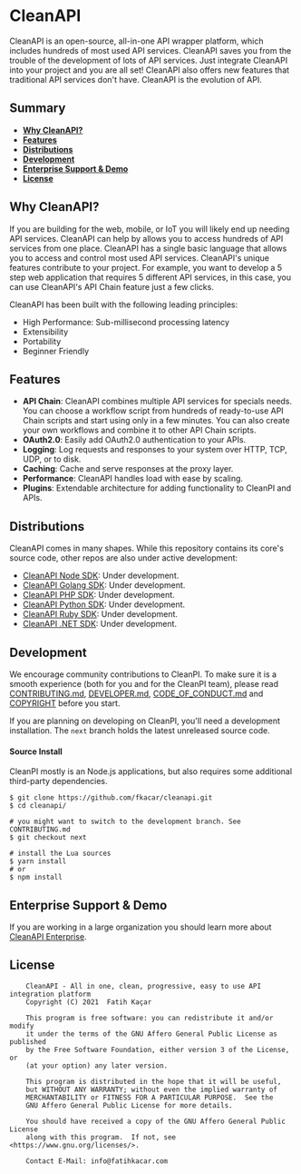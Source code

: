 # CleanAPI
CleanAPI is an open-source, all-in-one API wrapper platform, which includes hundreds of most used API services. CleanAPI saves you from the trouble of the development of lots of API services. Just integrate CleanAPI into your project and you are all set! CleanAPI also offers new features that traditional API services don't have. CleanAPI is the evolution of API.

## Summary
- [**Why CleanAPI?**](#why-cleanapi)
- [**Features**](#features)
- [**Distributions**](#distributions)
- [**Development**](#development)
- [**Enterprise Support & Demo**](#enterprise-support--demo)
- [**License**](#license)

## Why CleanAPI?
If you are building for the web, mobile, or IoT you will likely end up needing API services. CleanAPI can help by allows you to access hundreds of API services from one place. CleanAPI has a single basic language that allows you to access and control most used API services. CleanAPI's unique features contribute to your project. For example, you want to develop a 5 step web application that requires 5 different API services, in this case, you can use CleanAPI's API Chain feature just a few clicks.

CleanAPI has been built with the following leading principles:
- High Performance: Sub-millisecond processing latency
- Extensibility
- Portability
- Beginner Friendly

## Features
- **API Chain**: CleanAPI combines multiple API services for specials needs. You can choose a workflow script from hundreds of ready-to-use API Chain scripts and start using only in a few minutes. You can also create your own workflows and combine it to other API Chain scripts.
- **OAuth2.0**: Easily add OAuth2.0 authentication to your APIs.
- **Logging**: Log requests and responses to your system over HTTP, TCP, UDP, or to disk.
- **Caching**: Cache and serve responses at the proxy layer.
- **Performance**: CleanAPI handles load with ease by scaling.
- **Plugins**: Extendable architecture for adding functionality to CleanPI and APIs.

## Distributions
CleanAPI comes in many shapes. While this repository contains its core's source code, other repos are also under active development:
- [CleanAPI Node SDK](https://github.com/fkacar/cleanapi-node-sdk): Under development.
- [CleanAPI Golang SDK](https://github.com/fkacar/cleanapi-golang-sdk): Under development.
- [CleanAPI PHP SDK](https://github.com/fkacar/cleanapi-php-sdk): Under development.
- [CleanAPI Python SDK](https://github.com/fkacar/cleanapi-python-sdk): Under development.
- [CleanAPI Ruby SDK](https://github.com/fkacar/cleanapi-ruby-sdk): Under development.
- [CleanAPI .NET SDK](https://github.com/fkacar/cleanapi-dotnet-sdk): Under development.

## Development
We encourage community contributions to CleanPI. To make sure it is a smooth
experience (both for you and for the CleanPI team), please read
[CONTRIBUTING.md](CONTRIBUTING.md), [DEVELOPER.md](DEVELOPER.md),
[CODE_OF_CONDUCT.md](CODE_OF_CONDUCT.md) and [COPYRIGHT](COPYRIGHT) before
you start.

If you are planning on developing on CleanPI, you'll need a development
installation. The `next` branch holds the latest unreleased source code.

#### Source Install

CleanPI mostly is an Node.js applications, but also requires some additional third-party dependencies.

```shell
$ git clone https://github.com/fkacar/cleanapi.git
$ cd cleanapi/

# you might want to switch to the development branch. See CONTRIBUTING.md
$ git checkout next

# install the Lua sources
$ yarn install
# or
$ npm install
```
## Enterprise Support & Demo

If you are working in a large organization you should learn more about [CleanAPI
Enterprise](https://cleanapi.io/cleanapi-enterprise-edition/).

## License

```
    CleanAPI - All in one, clean, progressive, easy to use API integration platform
    Copyright (C) 2021  Fatih Kaçar

    This program is free software: you can redistribute it and/or modify
    it under the terms of the GNU Affero General Public License as published
    by the Free Software Foundation, either version 3 of the License, or
    (at your option) any later version.

    This program is distributed in the hope that it will be useful,
    but WITHOUT ANY WARRANTY; without even the implied warranty of
    MERCHANTABILITY or FITNESS FOR A PARTICULAR PURPOSE.  See the
    GNU Affero General Public License for more details.

    You should have received a copy of the GNU Affero General Public License
    along with this program.  If not, see <https://www.gnu.org/licenses/>.
    
    Contact E-Mail: info@fatihkacar.com
```
